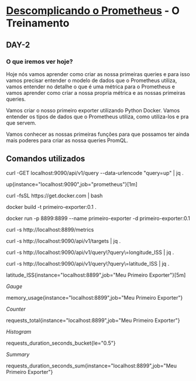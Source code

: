 # [Descomplicando o Prometheus](https://www.linuxtips.io/course/descomplicando-prometheus) - O Treinamento

## DAY-2

### O que iremos ver hoje?

Hoje nós vamos aprender como criar as nossa primeiras queries e para isso vamos precisar entender o modelo de dados que o Prometheus utiliza, vamos entender no detalhe o que é uma métrica para o Prometheus e vamos aprender como criar a nossa propria métrica e as nossas primeiras queries.

Vamos criar o nosso primeiro exporter utilizando Python Docker. Vamos entender os tipos de dados que o Prometheus utiliza, como utiliza-los e pra que servem.

Vamos conhecer as nossas primeiras funções para que possamos ter ainda mais poderes para criar as nossa queries PromQL.

## Comandos utilizados

<p>curl -GET localhost:9090/api/v1/query --data-urlencode "query=up" | jq .</p>
<p>up{instance="localhost:9090",job="prometheus"}[1m]</p>
<p>curl -fsSL https://get.docker.com | bash</p>
<p>docker build -t primeiro-exporter:0.1 .</p>
<p>docker run -p 8899:8899 --name primeiro-exporter -d primeiro-exporter:0.1</p>
<p>curl -s http://localhost:8899/metrics</p>
<p>curl -s http://localhost:9090/api/v1/targets | jq .</p>
<p>curl -s http://localhost:9090/api/v1/query\?query\=longitude_ISS | jq .</p>
<p>curl -s http://localhost:9090/api/v1/query\?query\=latitude_ISS | jq .</p>
<p>latitude_ISS{instance="localhost:8899",job="Meu Primeiro Exporter"}[5m]</p>

*Gauge*
<p>memory_usage{instance="localhost:8899",job="Meu Primeiro Exporter"}</p>

*Counter*
<p>requests_total{instance="localhost:8899",job="Meu Primeiro Exporter"}</p>

*Histogram*
<p>requests_duration_seconds_bucket{le="0.5"}</p>

*Summary*
<p>requests_duration_seconds_sum{instance="localhost:8899",job="Meu Primeiro Exporter"}</p>
